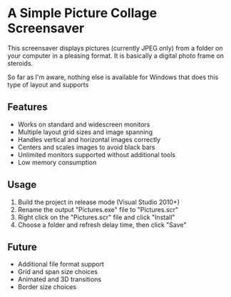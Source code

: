 # A Simple Picture Collage Screensaver

This screensaver displays pictures (currently JPEG only) from
a folder on your computer in a pleasing format.  It is basically
a digital photo frame on steroids.

So far as I'm aware, nothing else is available for Windows that
does this type of layout and supports 

## Features

* Works on standard and widescreen monitors
* Multiple layout grid sizes and image spanning
* Handles vertical and horizontal images correctly
* Centers and scales images to avoid black bars
* Unlimited monitors supported without additional tools
* Low memory consumption

## Usage

1. Build the project in release mode (Visual Studio 2010+)
1. Rename the output "Pictures.exe" file to "Pictures.scr"
1. Right click on the "Pictures.scr" file and click "Install"
1. Choose a folder and refresh delay time, then click "Save"

## Future

* Additional file format support
* Grid and span size choices
* Animated and 3D transitions
* Border size choices
